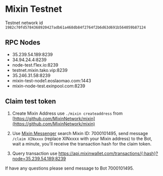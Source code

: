 # Mixin Testnet

Testnet network id `1982c70fd5784368920427adb61a468db84f2764f2b6d63d691b564059b87124`

## RPC Nodes

- 35.239.54.189:8239
- 34.94.24.4:8239
- node-test.f1ex.io:8239
- testnet.mixin.tako.vip:8239
- 35.246.31.58:8239
- mixin-test-node1.eoslaomao.com:1443
- mixin-node-test.exinpool.com:8239

## Claim test token

1. Create Mixin Address use `./mixin createaddress` from [https://github.com/MixinNetwork/mixin](https://github.com/MixinNetwork/mixin)

2. Use [Mixin Messenger](https://mixin.one/messenger) search Mixin ID: 7000101495, send message `/claim XINxxxx` (replace XINxxxx with your Mixin address) to the Bot, wait a minute, you'll receive the transaction hash for the claim token.

3. Query transaction use https://api.mixinwallet.com/transactions/{:hash}?node=35.239.54.189:8239

If have any questions please send message to Bot 7000101495.
